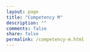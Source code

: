 ```yaml
---
layout: page
title: "Competency M"
description: ""
comments: false
share: false
permalink: /competency-m.html
---  
```


